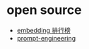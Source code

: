 # open source
- [embedding 排行榜](https://huggingface.co/spaces/mteb/leaderboard)
- [prompt-engineering](https://huggingface.co/docs/transformers/main/en/tasks/prompting#prompt-engineering)